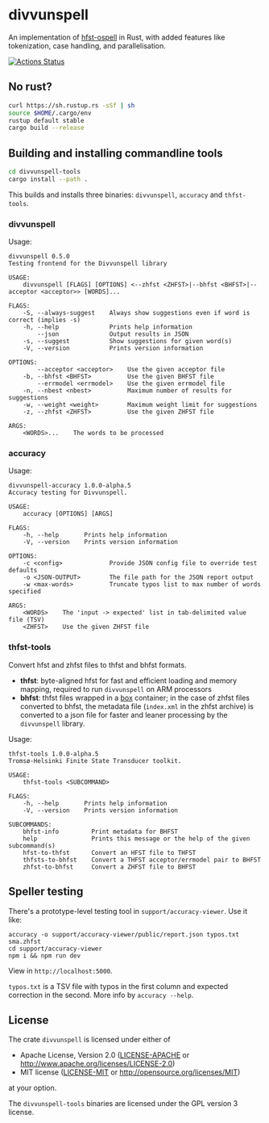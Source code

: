 # divvunspell

An implementation of [hfst-ospell](https://github.com/hfst/hfst-ospell) in Rust, with added features like tokenization, case handling, and parallelisation.

[![Actions Status](https://github.com/divvun/divvunspell/workflows/Continuous%20Integration/badge.svg)](https://github.com/divvun/divvunspell/actions)

## No rust?
```sh
curl https://sh.rustup.rs -sSf | sh
source $HOME/.cargo/env
rustup default stable
cargo build --release
```

## Building and installing commandline tools

```sh
cd divvunspell-tools
cargo install --path .
```

This builds and installs three binaries: `divvunspell`, `accuracy` and `thfst-tools`.

### divvunspell
Usage:

```
divvunspell 0.5.0
Testing frontend for the Divvunspell library

USAGE:
    divvunspell [FLAGS] [OPTIONS] <--zhfst <ZHFST>|--bhfst <BHFST>|--acceptor <acceptor>> [WORDS]...

FLAGS:
    -S, --always-suggest    Always show suggestions even if word is correct (implies -s)
    -h, --help              Prints help information
        --json              Output results in JSON
    -s, --suggest           Show suggestions for given word(s)
    -V, --version           Prints version information

OPTIONS:
        --acceptor <acceptor>    Use the given acceptor file
    -b, --bhfst <BHFST>          Use the given BHFST file
        --errmodel <errmodel>    Use the given errmodel file
    -n, --nbest <nbest>          Maximum number of results for suggestions
    -w, --weight <weight>        Maximum weight limit for suggestions
    -z, --zhfst <ZHFST>          Use the given ZHFST file

ARGS:
    <WORDS>...    The words to be processed
```

### accuracy
Usage:

```
divvunspell-accuracy 1.0.0-alpha.5
Accuracy testing for Divvunspell.

USAGE:
    accuracy [OPTIONS] [ARGS]

FLAGS:
    -h, --help       Prints help information
    -V, --version    Prints version information

OPTIONS:
    -c <config>             Provide JSON config file to override test defaults
    -o <JSON-OUTPUT>        The file path for the JSON report output
    -w <max-words>          Truncate typos list to max number of words specified

ARGS:
    <WORDS>    The 'input -> expected' list in tab-delimited value file (TSV)
    <ZHFST>    Use the given ZHFST file
```

### thfst-tools

Convert hfst and zhfst files to thfst and bhfst formats.

- **thfst**: byte-aligned hfst for fast and efficient loading and memory mapping, required to run `divvunspell` on ARM processors
- **bhfst**: thfst files wrapped in a [box](https://github.com/bbqsrc/box) container; in the case of zhfst files converted to bhfst, the metadata file (`index.xml` in the zhfst archive) is converted to a json file for faster and leaner processing by the `divvunspell` library.

Usage:

```
thfst-tools 1.0.0-alpha.5
Tromsø-Helsinki Finite State Transducer toolkit.

USAGE:
    thfst-tools <SUBCOMMAND>

FLAGS:
    -h, --help       Prints help information
    -V, --version    Prints version information

SUBCOMMANDS:
    bhfst-info         Print metadata for BHFST
    help               Prints this message or the help of the given subcommand(s)
    hfst-to-thfst      Convert an HFST file to THFST
    thfsts-to-bhfst    Convert a THFST acceptor/errmodel pair to BHFST
    zhfst-to-bhfst     Convert a ZHFST file to BHFST
```

## Speller testing

There's a prototype-level testing tool in `support/accuracy-viewer`. Use it like:

```
accuracy -o support/accuracy-viewer/public/report.json typos.txt sma.zhfst
cd support/accuracy-viewer
npm i && npm run dev
```

View in `http://localhost:5000`.

`typos.txt` is a TSV file with typos in the first column and expected correction in the second.
More info by `accuracy --help`.

## License

The crate `divvunspell` is licensed under either of

 * Apache License, Version 2.0 ([LICENSE-APACHE](LICENSE-APACHE) or http://www.apache.org/licenses/LICENSE-2.0)
 * MIT license ([LICENSE-MIT](LICENSE-MIT) or http://opensource.org/licenses/MIT)

at your option.

The `divvunspell-tools` binaries are licensed under the GPL version 3 license.
